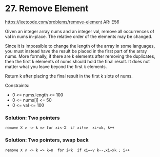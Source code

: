 # 27. Remove Element

https://leetcode.com/problems/remove-element
AR: E56


Given an integer array nums and an integer val, remove all occurrences of val in nums in-place. The relative order of the elements may be changed.

Since it is impossible to change the length of the array in some languages, you must instead have the result be placed in the first part of the array nums. More formally, if there are k elements after removing the duplicates, then the first k elements of nums should hold the final result. It does not matter what you leave beyond the first k elements.

Return k after placing the final result in the first k slots of nums.

Constraints:

- 0 <= nums.length <= 100
- 0 <= nums[i] <= 50
- 0 <= val <= 100

### Solution: Two pointers
```text
remove X v -> k => for xi<-X  if xi!=v  xi~xk, k++
```
### Solution: Two pointers, swap back
```text
remove X v -> k => k=n  for i<k  if xi==v k--,xi~xk ; i++   
```
